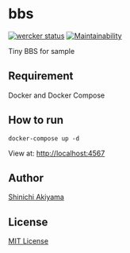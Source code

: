 bbs
===

[![wercker status](https://app.wercker.com/status/c84b0804ef5cd0d15647571ae538129c/s/master)](https://app.wercker.com/project/byKey/c84b0804ef5cd0d15647571ae538129c)
[![Maintainability](https://api.codeclimate.com/v1/badges/b2c0cb73d156108f7d38/maintainability)](https://codeclimate.com/github/shakiyam/bbs/maintainability)

Tiny BBS for sample

Requirement
-----------

Docker and Docker Compose

How to run
----------

```console
docker-compose up -d
```

View at: <http://localhost:4567>

Author
------

[Shinichi Akiyama](https://github.com/shakiyam)

License
-------

[MIT License](http://www.opensource.org/licenses/mit-license.php)
